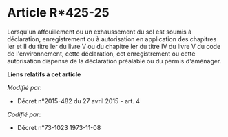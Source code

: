 # Article R*425-25

Lorsqu'un affouillement ou un exhaussement du sol est soumis à déclaration, enregistrement  ou à autorisation en application
des chapitres Ier et II du titre Ier du livre V ou du chapitre Ier du titre IV du livre V du code de l'environnement, cette
déclaration, cet enregistrement  ou cette autorisation dispense de la déclaration préalable ou du permis d'aménager.

**Liens relatifs à cet article**

_Modifié par_:

  - Décret n°2015-482 du 27 avril 2015 - art. 4

_Codifié par_:

  - Décret n°73-1023 1973-11-08
